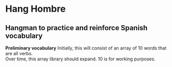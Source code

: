 # Hang Hombre

## Hangman to practice and reinforce Spanish vocabulary

**Preliminary vocabulary**
Initially, this will consist of an array of 10 words that are all verbs.  
Over time, this array library should expand.  10 is for working purposes.
